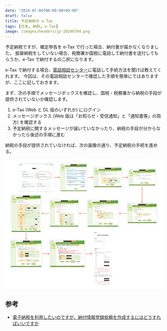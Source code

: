 ```yaml
---
date: "2024-07-04T00:00:00+09:00"
draft: false
title: 予定納税の e-Tax
tags: [日本, 納税, e-Tax]
image: /images/headers/jp-20240704.png
---
```


予定納税ですが、確定申告を e-Tax で行った場合、納付書が届かなくなりました。
振替納税をしていない場合、税務署か国税に電話して納付書を送付してもらうか、e-Tax で納付するの二択になります。

e-Tax で納付する場合、[電話相談センター](tel:0570-01-5901)に電話して手続方法を聞けば教えてくれます。
今回は、その電話相談センターで確認した手順を簡単にではありますが、ここに記しておきます。

まず、次の手順でメッセージボックスを確認し、国税・税務署から納税の手段が提供されていないか確認します。

1. e-Tax (Web と DL 版のいずれか) にログイン
1. メッセージボックス (Web 版は「お知らせ・受信通知」と「通知書等」の両方) を確認する
1. 予定納税に関するメッセージが届いていなかったり、納税の手段が分からなかったら後述の手順に進む

納税の手段が提供されていなければ、次の画像の通り、予定納税の手続を進める。

[![予定納税の手続](/images/jp-20240704.png)](/images/jp-20240704.png)

## 参考

- [電子納税を利用したいのですが、納付情報登録依頼を作成するにはどうすればいいですか](https://www.e-tax.nta.go.jp/toiawase/qa/yokuaru06/04.htm)
